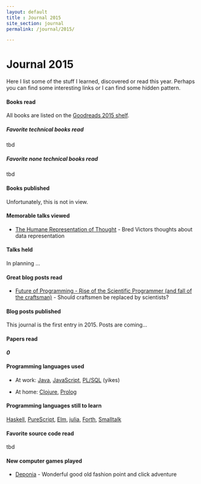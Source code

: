 ```yaml
---
layout: default
title : Journal 2015
site_section: journal
permalink: /journal/2015/

---
```


# Journal 2015

Here I list some of the stuff I learned, discovered or read this year. Perhaps you can find some interesting links or I can find some hidden pattern.

#### Books read

All books are listed on the [Goodreads 2015 shelf](http://www.goodreads.com/review/list/4737347-norbert-schneider?shelf=read_in_2015).

##### Favorite technical books read

tbd

##### Favorite none technical books read

tbd

#### Books published

Unfortunately, this is not in view.

#### Memorable talks viewed

- [The Humane Representation of Thought](http://vimeo.com/115154289) - Bred Victors thoughts about data representation

#### Talks held

In planning ...

#### Great blog posts read

- [Future of Programming - Rise of the Scientific Programmer (and fall of the craftsman)](http://byterot.blogspot.co.uk/2015/01/future-of-programming-rise-of-the-scientific-developer-bigdata-datascience-machine-learning-and-fall-of-the-craftsman.html) - Should craftsmen be replaced by scientists?

#### Blog posts published

This journal is the first entry in 2015. Posts are coming...

#### Papers read

***0***

#### Programming languages used

- At work: [Java](http://en.wikipedia.org/wiki/Java_(programming_language)), [JavaScript](http://en.wikipedia.org/wiki/JavaScript), [PL/SQL](http://en.wikipedia.org/wiki/PL/SQL) (yikes)

- At home: [Clojure](http://www.clojure.org), [Prolog](https://en.wikipedia.org/wiki/Prolog)

#### Programming languages still to learn

[Haskell](http://www.haskell.org), [PureScript](http://www.purescript.org/), [Elm](http://elm-lang.org/), [julia](http://julialang.org/), [Forth](https://en.wikipedia.org/wiki/Forth_(programming_language)), [Smalltalk](https://en.wikipedia.org/wiki/Smalltalk)

#### Favorite source code read

tbd

#### New computer games played

- [Deponia](http://www.daedalic.de/en/game/Deponia/) - Wonderful good old fashion point and click adventure
